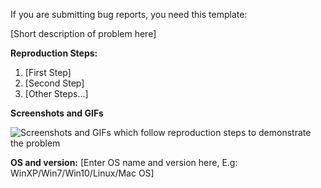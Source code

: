 ﻿If you are submitting bug reports, you need this template:

[Short description of problem here]

**Reproduction Steps:**

1. [First Step]
2. [Second Step]
3. [Other Steps...]

**Screenshots and GIFs**

![Screenshots and GIFs which follow reproduction steps to demonstrate the problem](url)

**OS and version:** [Enter OS name and version here, E.g: WinXP/Win7/Win10/Linux/Mac OS]
